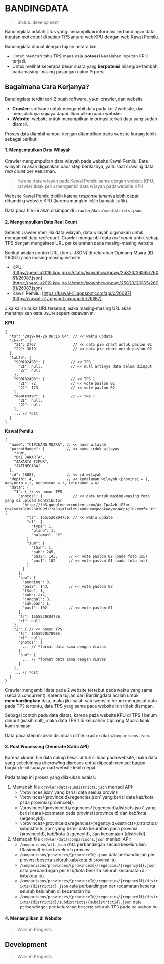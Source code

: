 **BANDING**DATA
===============================

> Status: development

Bandingdata adalah situs yang menampilkan informasi perbandingan data inputan *real count* di setiap TPS
antara web [KPU](https://pemilu2019.kpu.go.id) dengan web [Kawal Pemilu](https://www.kawalpemilu.org).

Bandingdata dibuat dengan tujuan antara lain:

* Untuk mencari tahu TPS mana saja **potensi** kesalahan inputan KPU terjadi.
* Untuk melihat seberapa besar suara yang **berpotensi** hilang/bertambah pada masing-masing pasangan calon Pilpres.

## Bagaimana Cara Kerjanya?

Bandingdata terdiri dari 2 buah software, yakni crawler, dan website.

* **Crawler**: software untuk mengambil data pada ke-2 website, dan mengolahnya supaya dapat ditampilkan pada website.
* **Website**: website untuk menampilkan informasi terkait data yang sudah diambil.

Proses data diambil sampai dengan ditampilkan pada website kurang lebih sebagai berikut:

#### 1. Mengumpulkan Data Wilayah

Crawler mengumpulkan data wilayah pada website Kawal Pemilu. Data wilayah ini akan digunakan pada step berikutnya, yaitu saat crawling data *real count* per Kelurahan.

> Karena data wilayah pada Kawal Pemilu sama dengan website KPU, crawler tidak perlu mengambil data wilayah pada website KPU

Website Kawal Pemilu dipilih karena *response time*nya lebih cepat dibanding website KPU (karena mungkin lebih banyak trafik).

Data pada file ini akan disimpan di `crawler/data/subdistricts.json`.

#### 2. Mengumpulkan Data Real Count

Setelah crawler memiliki data wilayah, data wilayah digunakan untuk mengambil data *real count*.
Crawler mengambil data *real count* untuk setiap TPS dengan mengakses URL per kelurahan pada masing-masing website.

Berikut adalah contoh URL (berisi JSON) di kelurahan Cipinang Muara (ID: 26087) pada masing-masing website:

* KPU: [https://pemilu2019.kpu.go.id/static/json/hhcw/ppwp/25823/26065/26081/26087.json](https://pemilu2019.kpu.go.id/static/json/hhcw/ppwp/25823/26065/26081/26087.json)
* Kawal Pemilu: [https://kawal-c1.appspot.com/api/c/26087](https://kawal-c1.appspot.com/api/c/26087).

Jika kalian buka URL tersebut, maka masing-masing URL akan menampilkan data JSON seperti dibawah ini:

**KPU**

```
{
  "ts": "2019-04-26 06:15:04", // << waktu update
  "chart": {
    "21": 2767,                // << data pie chart untuk paslon 01
    "22": 3019                 // << data pie chart untuk paslon 02
  },
  "table": {
    "900182495": {            // << TPS 1
      "21": null,             // << null artinya data belum diinput
      "22": null
    },
    "900182496": {            // << TPS 2
      "21": 72,               // << vote paslon 01
      "22": 173               // << vote paslon 02
    },
    "900182497": {            // << TPS 3
      "21": null,
      "22": null
    },
    ... // *dst
  }
}
```

**Kawal Pemilu**

```
{
  "name": "CIPINANG MUARA", // << nama wilayah
  "parentNames": [          // << nama induk wilayah
    "IDN",
    "DKI JAKARTA",
    "JAKARTA TIMUR",
    "JATINEGARA"
  ],
  "id": 26087,              // << id wilayah
  "depth": 4,               // << kedalaman wilayah (provinsi = 1, kab/kota = 2, kecamatan = 3, kelurahan = 4)
  "data": {
    "1": { // << nomor TPS
      "photos": {              // << data untuk masing-masing foto yang di upload kontributor
        "http://lh3.googleusercontent.com/Ax_IpaAvb-jF3br-Pn4ZvWrXBCBSZ60iOPdu72A5ujAl4UlxSJa0RVHo0qUopkWmymcHA6pAjIDZV9MfaLU": {
          "ts": 1555520804756, // << waktu update
          "c1": {
            "type": 1,
            "plano": 1,
            "halaman": "2"
          },
          "sum": {
            "tSah": 1,
            "sah": 245,
            "pas2": 143,     // << vote paslon 02 (pada foto ini)
            "pas1": 102      // << vote paslon 01 (pada foto ini)
          }
        }
      },
      "sum": {
        "pending": 0,
        "pas2": 143,         // << vote paslon 02
        "tSah": 1,          
        "sah": 245,
        "janggal": 0,
        "cakupan": 1,
        "pas1": 102          // << vote paslon 01
      },
      "ts": 1555520804756,
      "c1": null
    },
    "2": { // << nomor TPS
      "ts": 1555920678905,
      "c1": null,
      "photos": {
        ... // *format data sama dengan diatas
      },
      "sum": {
        ... // *format data sama dengan diatas
      }
    },
    ... // *dst
  }
}
```

Crawler mengambil data pada 2 website tersebut pada waktu yang sama (secara concurrent).
Karena tujuan dari Bandingdata adalah untuk **membandingkan** data, maka jika salah satu website
belum menginput data pada TPS tertentu, data TPS yang sama pada website lain tidak disimpan.

Sebagai contoh pada data diatas, karena pada website KPU di TPS 1 belum diinput (masih null),
maka data TPS 1 di kelurahan Cipinang Muara tidak kami simpan.

Data pada step ini akan disimpan di file `crawler/data/comparisons.json`.

#### 3. Post Processing (Generate Static API)

Karena ukuran file data cukup besar untuk di load pada website, maka data yang sebelumnya di-*crawling* diproses
untuk dipecah menjadi bagian-bagian kecil supaya load website lebih cepat.

Pada tahap ini proses yang dilakukan adalah:

1. Memecah file `crawler/data/subdistricts.json` menjadi API:
   * '/provinces.json' yang berisi data semua provinsi
   * '/provinces/{provinceId}/regencies.json' yang berisi data kab/kota pada provinsi {provinceId}.
   * '/provinces/{provinceId}/regencies/{regencyId}/districts.json' yang berisi data kecamatan pada provinsi {provinceId} dan kab/kota {regencyId}.
   * '/provinces/{provinceId}/regencies/{regencyId}/districts/{districtId}/subdistricts.json' yang berisi data kelurahan pada provinsi {provinceId}, kab/kota {regencyId}, dan kecamatan {districtId}.
2. Memecah file `crawler/data/comparisons.json` menjadi API:
   * `/comparisons/all.json` data perbandingan secara keseluruhan (Nasional) beserta seluruh provinsi.
   * `/comparisons/provinces/{provinceId}.json` data perbandingan per provinsi beserta seluruh kab/kota di provinsi itu.
   * `/comparisons/provinces/{provinceId}/regencies/{regencyId}.json` data perbandingan per kab/kota beserta seluruh kecamatan di kab/kota itu.
   * `/comparisons/provinces/{provinceId}/regencies/{regencyId}/districts/{districtId}.json` data perbandingan per kecamatan beserta seluruh kelurahan di kecamatan itu.
   * `/comparisons/provinces/{provinceId}/regencies/{regencyId}/districts/{districtId}/subdistricts/{subdistrictId}.json` data perbandingan per kelurahan beserta seluruh TPS pada kelurahan itu.

#### 4. Menampilkan di Website

> Work in Progress

## Development

> Work in Progress